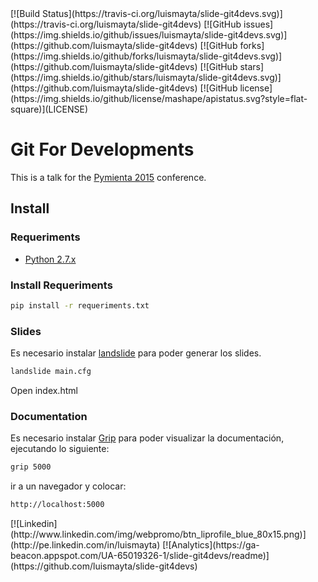 <span class="badges">
[![Build Status](https://travis-ci.org/luismayta/slide-git4devs.svg)](https://travis-ci.org/luismayta/slide-git4devs)
[![GitHub issues](https://img.shields.io/github/issues/luismayta/slide-git4devs.svg)](https://github.com/luismayta/slide-git4devs)
[![GitHub forks](https://img.shields.io/github/forks/luismayta/slide-git4devs.svg)](https://github.com/luismayta/slide-git4devs)
[![GitHub stars](https://img.shields.io/github/stars/luismayta/slide-git4devs.svg)](https://github.com/luismayta/slide-git4devs)
[![GitHub license](https://img.shields.io/github/license/mashape/apistatus.svg?style=flat-square)](LICENSE)
</span>

# Git For Developments

This is a talk for the [Pymienta 2015](http://pimientadigital.com) conference.

## Install

### Requeriments

* [Python 2.7.x](http://python.org/download/)

### Install Requeriments

```bash
pip install -r requeriments.txt
```

### Slides

Es necesario instalar [landslide](https://github.com/adamzap/landslide) para poder generar los slides.

```bash
landslide main.cfg
```

Open index.html

### Documentation

Es necesario instalar [Grip](https://github.com/joeyespo/grip) para poder visualizar la documentación, ejecutando lo siguiente:

```bash
grip 5000
```

ir a un navegador y colocar:

```bash
http://localhost:5000
```

<span class="badges">
[![Linkedin](http://www.linkedin.com/img/webpromo/btn_liprofile_blue_80x15.png)](http://pe.linkedin.com/in/luismayta)
[![Analytics](https://ga-beacon.appspot.com/UA-65019326-1/slide-git4devs/readme)](https://github.com/luismayta/slide-git4devs)
</span>
